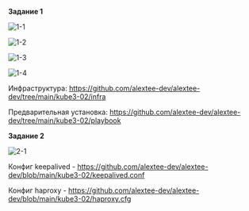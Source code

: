 **Задание 1**

![1-1](https://github.com/user-attachments/assets/c4185a7a-cc50-441d-9b49-d447a7254190)

![1-2](https://github.com/user-attachments/assets/26596415-95e5-42b2-ac6d-194c9aaf512b)

![1-3](https://github.com/user-attachments/assets/8894d47c-62fc-4ffa-bb68-94e2dfc62f57)

![1-4](https://github.com/user-attachments/assets/c63e458e-8967-4622-8afc-e5de7bc532f0)

Инфраструктура: https://github.com/alextee-dev/alextee-dev/tree/main/kube3-02/infra

Предварительная установка: https://github.com/alextee-dev/alextee-dev/tree/main/kube3-02/playbook

**Задание 2**

![2-1](https://github.com/user-attachments/assets/953d9a54-921c-42b2-bacc-7d16a00b472f)

Конфиг keepalived - https://github.com/alextee-dev/alextee-dev/blob/main/kube3-02/keepalived.conf

Конфиг haproxy - https://github.com/alextee-dev/alextee-dev/blob/main/kube3-02/haproxy.cfg
